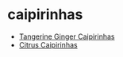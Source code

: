 # caipirinhas

 * [Tangerine Ginger Caipirinhas](index/t/tangerine-ginger-caipirinhas-238279.json)
 * [Citrus Caipirinhas](index/c/citrus-caipirinhas.json)
